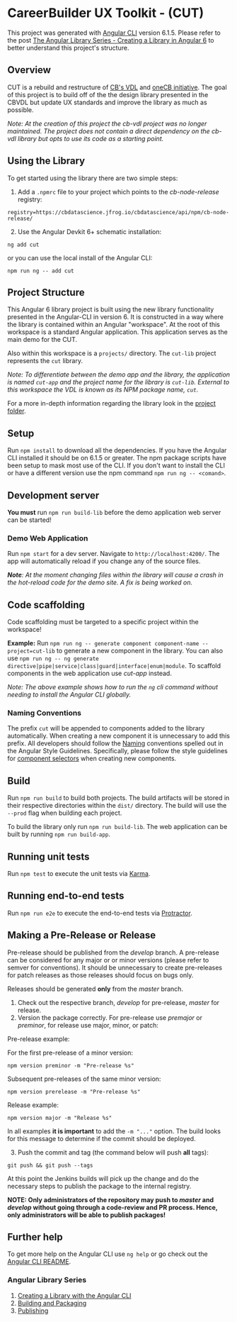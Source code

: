 # CareerBuilder UX Toolkit - (CUT)

This project was generated with [Angular CLI](https://github.com/angular/angular-cli) version 6.1.5. Please refer to the post [The Angular Library Series - Creating a Library in Angular 6](https://blog.angularindepth.com/creating-a-library-in-angular-6-87799552e7e5) to better understand this project's structure.

## Overview

CUT is a rebuild and restructure of [CB's VDL](https://github.com/cbdr/cb-vdl) and [oneCB initiative](https://company-40162.frontify.com/d/6xYC97AVwz1E/style-guide). The goal of this project is to build off of the the design library presented in the CBVDL but update UX standards and improve the library as much as possible.

*Note: At the creation of this project the cb-vdl project was no longer maintained. The project does not contain a direct dependency on the cb-vdl library but opts to use its code as a starting point.*

## Using the Library

To get started using the library there are two simple steps:

1. Add a `.npmrc` file to your project which points to the *cb-node-release* registry:
```
registry=https://cbdatascience.jfrog.io/cbdatascience/api/npm/cb-node-release/
```
2. Use the Angular Devkit 6+ schematic installation:
```shell
ng add cut
```
or you can use the local install of the Angular CLI:
```shell
npm run ng -- add cut
```

## Project Structure

This Angular 6 library project is built using the new library functionality presented in the Angular-CLI in version 6. It is constructed in a way where the library is contained within an Angular "workspace". At the root of this workspace is a standard Angular application. This application serves as the main demo for the CUT.

Also within this workspace is a `projects/` directory. The `cut-lib` project represents the `cut` library.

*Note: To differentiate between the demo app and the library, the application is named `cut-app` and the project name for the library is `cut-lib`. External to this workspace the VDL is known as its NPM package name, `cut`.*

For a more in-depth information regarding the library look in the [project folder](/projects/cut-lib).

## Setup

Run `npm install` to download all the dependencies. If you have the Angular CLI installed it should be on 6.1.5 or greater. The npm package scripts have been setup to mask most use of the CLI. If you don't want to install the CLI or have a different version use the npm command `npm run ng -- <comand>`.

## Development server

**You must** run `npm run build-lib` before the demo application web server can be started!

### Demo Web Application

Run `npm start` for a dev server. Navigate to `http://localhost:4200/`. The app will automatically reload if you change any of the source files.

***Note**: At the moment changing files within the library will cause a crash in the hot-reload code for the demo site. A fix is being worked on.*

## Code scaffolding

Code scaffolding must be targeted to a specific project within the workspace! 

**Example:** Run `npm run ng -- generate component component-name --project=cut-lib` to generate a new component in the library. You can also use `npm run ng -- ng generate directive|pipe|service|class|guard|interface|enum|module`. To scaffold components in the web application use *cut-app* instead.

*Note: The above example shows how to run the `ng` cli command without needing to install the Angular CLI globally.*

### Naming Conventions

The prefix `cut` will be appended to components added to the library automatically. When creating a new component it is unnecessary to add this prefix. All developers should follow the [Naming](https://angular.io/guide/styleguide#naming) conventions spelled out in the Angular Style Guidelines. Specifically, please follow the style guidelines for [component selectors](https://angular.io/guide/styleguide#component-selectors) when creating new components.

## Build

Run `npm run build` to build both projects. The build artifacts will be stored in their respective directories within the `dist/` directory. The build will use the `--prod` flag when building each project.

To build the library only run `npm run build-lib`. The web application can be built by running `npm run build-app`.

## Running unit tests

Run `npm test` to execute the unit tests via [Karma](https://karma-runner.github.io).

## Running end-to-end tests

Run `npm run e2e` to execute the end-to-end tests via [Protractor](http://www.protractortest.org/).

## Making a Pre-Release or Release

Pre-release should be published from the *develop* branch. A pre-release can be considered for any major or or minor versions (please refer to semver for conventions). It should be unnecessary to create pre-releases for patch releases as those releases should focus on bugs only.

Releases should be generated **only** from the *master* branch.

1. Check out the respective branch, *develop* for pre-release, *master* for release.
2. Version the package correctly. For pre-release use *premajor* or *preminor*, for release use major, minor, or patch:

Pre-release example:

For the first pre-release of a minor version:

```shell
npm version preminor -m "Pre-release %s"
```

Subsequent pre-releases of the same minor version:

```shell
npm version prerelease -m "Pre-release %s"
```

Release example:

```shell
npm version major -m "Release %s"
```

In all examples **it is important** to add the `-m "..."` option. The build looks for this message to determine if the commit should be deployed.

3. Push the commit and tag (the command below will push **all** tags): 

```shell
git push && git push --tags
```

At this point the Jenkins builds will pick up the change and do the necessary steps to publish the package to the internal registry.

**NOTE: Only administrators of the repository may push to *master* and *develop* without going through a code-review and PR process. Hence, only administrators will be able to publish packages!**

## Further help

To get more help on the Angular CLI use `ng help` or go check out the [Angular CLI README](https://github.com/angular/angular-cli/blob/master/README.md).

### Angular Library Series

1. [Creating a Library with the Angular CLI](https://blog.angularindepth.com/creating-a-library-in-angular-6-87799552e7e5)
2. [Building and Packaging](https://blog.angularindepth.com/creating-a-library-in-angular-6-part-2-6e2bc1e14121)
3. [Publishing](https://blog.angularindepth.com/the-angular-library-series-publishing-ce24bb673275)

